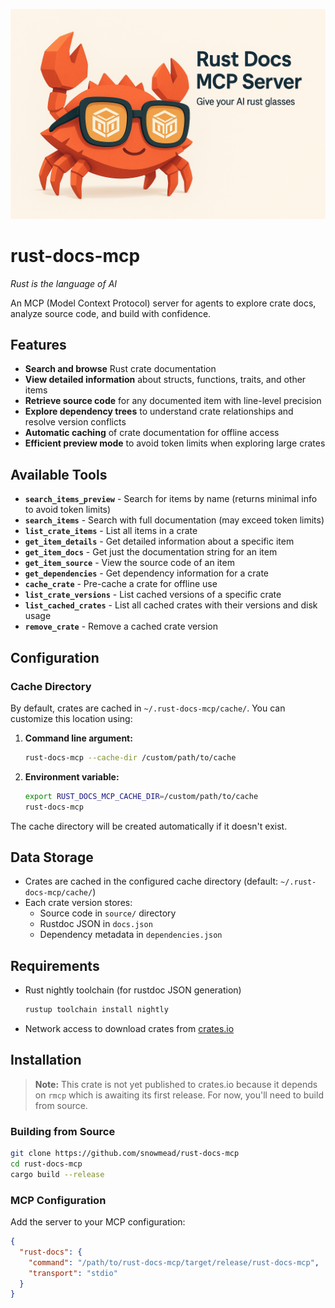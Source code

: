 [![rust-docs banner](./assets/rust_docs_banner.png)](https://github.com/snowmead/rust-docs-mcp)

# rust-docs-mcp

_Rust is the language of AI_

An MCP (Model Context Protocol) server for agents to explore crate docs, analyze source code, and build with confidence.

## Features

- **Search and browse** Rust crate documentation
- **View detailed information** about structs, functions, traits, and other items
- **Retrieve source code** for any documented item with line-level precision
- **Explore dependency trees** to understand crate relationships and resolve version conflicts
- **Automatic caching** of crate documentation for offline access
- **Efficient preview mode** to avoid token limits when exploring large crates

## Available Tools

- **`search_items_preview`** - Search for items by name (returns minimal info to avoid token limits)
- **`search_items`** - Search with full documentation (may exceed token limits)
- **`list_crate_items`** - List all items in a crate
- **`get_item_details`** - Get detailed information about a specific item
- **`get_item_docs`** - Get just the documentation string for an item
- **`get_item_source`** - View the source code of an item
- **`get_dependencies`** - Get dependency information for a crate
- **`cache_crate`** - Pre-cache a crate for offline use
- **`list_crate_versions`** - List cached versions of a specific crate
- **`list_cached_crates`** - List all cached crates with their versions and disk usage
- **`remove_crate`** - Remove a cached crate version

## Configuration

### Cache Directory

By default, crates are cached in `~/.rust-docs-mcp/cache/`. You can customize this location using:

1. **Command line argument:**

   ```bash
   rust-docs-mcp --cache-dir /custom/path/to/cache
   ```

2. **Environment variable:**
   ```bash
   export RUST_DOCS_MCP_CACHE_DIR=/custom/path/to/cache
   rust-docs-mcp
   ```

The cache directory will be created automatically if it doesn't exist.

## Data Storage

- Crates are cached in the configured cache directory (default: `~/.rust-docs-mcp/cache/`)
- Each crate version stores:
  - Source code in `source/` directory
  - Rustdoc JSON in `docs.json`
  - Dependency metadata in `dependencies.json`

## Requirements

- Rust nightly toolchain (for rustdoc JSON generation)

  ```bash
  rustup toolchain install nightly
  ```

- Network access to download crates from [crates.io](https://crates.io)

## Installation

> **Note:** This crate is not yet published to crates.io because it depends on `rmcp` which is awaiting its first release. For now, you'll need to build from source.

### Building from Source

```bash
git clone https://github.com/snowmead/rust-docs-mcp
cd rust-docs-mcp
cargo build --release
```

### MCP Configuration

Add the server to your MCP configuration:

```json
{
  "rust-docs": {
    "command": "/path/to/rust-docs-mcp/target/release/rust-docs-mcp",
    "transport": "stdio"
  }
}
```

